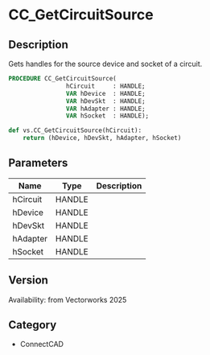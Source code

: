 # CC_GetCircuitSource

## Description
Gets handles for the source device and socket of a circuit.

```pascal
PROCEDURE CC_GetCircuitSource(
				hCircuit     : HANDLE;
				VAR hDevice  : HANDLE;
				VAR hDevSkt  : HANDLE;
				VAR hAdapter : HANDLE;
				VAR hSocket  : HANDLE);
```

```python
def vs.CC_GetCircuitSource(hCircuit):
    return (hDevice, hDevSkt, hAdapter, hSocket)
```

## Parameters
|Name|Type|Description|
|---|---|---|
|hCircuit|HANDLE|   |
|hDevice|HANDLE|   |
|hDevSkt|HANDLE|   |
|hAdapter|HANDLE|   |
|hSocket|HANDLE|   |

## Version
Availability: from Vectorworks 2025

## Category
* ConnectCAD

